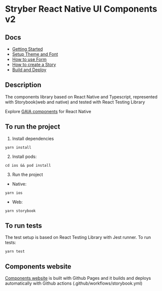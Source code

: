 # Stryber React Native UI Components v2

## Docs

* [Getting Started](https://github.com/stryberventures/stryber-react-native-ui-components-v2/wiki/1.-Getting-started)
* [Setup Theme and Font](https://github.com/stryberventures/stryber-react-native-ui-components-v2/wiki/2.-Theme)
* [How to use Form](https://github.com/stryberventures/stryber-react-native-ui-components-v2/wiki/3.-Form)
* [How to create a Story](https://github.com/stryberventures/stryber-react-native-ui-components-v2/wiki/4.-Create-a-Story)
* [Build and Deploy](https://github.com/stryberventures/stryber-react-native-ui-components-v2/wiki/5.-Build-and-Deploy)

## Description

The components library based on React Native and Typescript, represented with Storybook(web and native) and
tested with React Testing Library

Explore [GAIA components](https://stryberventures.github.io/stryber-react-native-ui-components-v2/) for React Native

## To run the project

1) Install dependencies

```shell script
yarn install
```

2) Install pods:

```shell script
cd ios && pod install
```

3) Run the project

* Native:

```shell script
yarn ios
```

* Web:

```shell script
yarn storybook
```

## To run tests

The test setup is based on React Testing Library with Jest runner. To run tests:
```shell script
yarn test 
```

## Components website

[Components website](https://stryberventures.github.io/stryber-react-native-ui-components-v2/) is built with Github Pages and it builds and deploys automatically
with Github actions (.github/workflows/storybook.yml)
